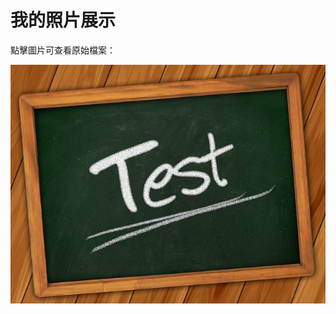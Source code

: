 # 我的照片展示

點擊圖片可查看原始檔案：

[![測試照片](imgs/p1.jpg)](https://kse01278856.github.io/testphoto/imgs/p1.jpg)
